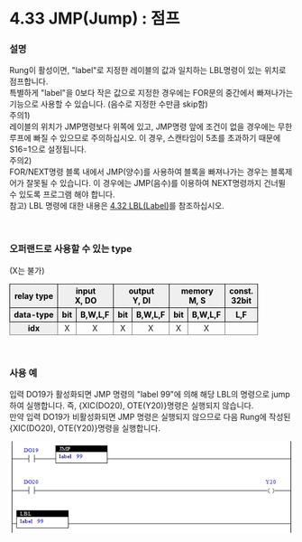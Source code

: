 ﻿# 4.33 JMP(Jump) : 점프


### 설명
Rung이 활성이면, "label"로 지정한 레이블의 값과 일치하는 LBL명령이 있는 위치로 점프합니다.  
특별하게 "label"을 0보다 작은 값으로 지정한 경우에는 FOR문의 중간에서 빠져나가는 기능으로 사용할 수 있습니다. (음수로 지정한 수만큼 skip함)  
주의1)  
레이블의 위치가 JMP명령보다 위쪽에 있고, JMP명령 앞에 조건이 없을 경우에는 무한 루프에 빠질 수 있으므로 주의하십시오. 이 경우, 스캔타임이 5초를 초과하기 때문에 S16=1으로 설정됩니다.  
주의2)  
FOR/NEXT명령 블록 내에서 JMP(양수)를 사용하여 블록을 빠져나가는 경우는 블록제어가 잘못될 수 있습니다. 이 경우에는 JMP(음수)를 이용하여 NEXT명령까지 건너뛸 수 있도록 프로그램 해야 합니다.  
참고) LBL 명령에 대한 내용은 [4.32 LBL(Label)](./32-lbl)를 참조하십시오.

<br>

### 오퍼랜드로 사용할 수 있는 type
(X는 불가)
<style type="text/css">
table  {border-collapse:collapse;}
th {background-color:#efefef; border-style:solid;border-width:1px;color:black;text-align:center;}
td {border-color:gray;border-style:solid;border-width:1px;text-align:center;}
.hd{background-color:#efefef;color:black;font-weight:bold;}
</style>

<table>
<thead>
  <tr>
    <th>relay type</th>
    <th colspan="2">input<br>X, DO</th>
    <th colspan="2">output<br>Y, DI</th>
    <th colspan="2">memory<br>M, S</th>
    <th>const.<br>32bit</th>
  </tr>
  <tr>
    <th>data-type</th>
    <th>bit</th>
    <th>B,W,L,F</th>
    <th>bit</th>
    <th>B,W,L,F</th>
    <th>bit</th>
    <th>B,W,L,F</th>
    <th>L,F</th>
  </tr>
</thead>
<tbody>
  <tr>
    <td class='hd'>idx</td>
    <td>X</td>
    <td>X</td>
    <td>X</td>
    <td>X</td>
    <td>X</td>
    <td>X</td>
    <td></td>
  </tr>
</tbody>
</table>

<br>

### 사용 예

입력 DO19가 활성화되면 JMP 명령의 "label 99"에 의해 해당 LBL의 명령으로 jump하여 실행합니다. 즉, {XIC(DO20), OTE(Y20)}명령은 실행되지 않습니다.  
만약 입력 DO19가 비활성화되면 JMP 명령은 실행되지 않으므로 다음 Rung에 작성된 {XIC(DO20), OTE(Y20)}명령을 실행합니다.


![](../_assets/jmp.png)
